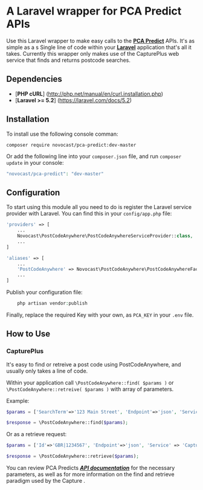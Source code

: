 # A Laravel wrapper for PCA Predict APIs

Use this Laravel wrapper to make easy calls to the [**PCA Predict**](http://www.postcodeanywhere.co.uk/) APIs. It's as simple as a s
Single line of code within your [**Laravel**](http://laravel.com/) application that's all it takes.
Currently this wrapper only makes use of the CapturePlus web service that finds and returns postcode searches.


Dependencies
------------
 * [**PHP cURL**] (http://php.net/manual/en/curl.installation.php)
 * [**Laravel >= 5.2**] (https://laravel.com/docs/5.2)


Installation
------------

To install use the following console comman:
```
composer require novocast/pca-predict:dev-master
```

Or add the following line into your `composer.json` file, and run `composer update` in your console:

```php
"novocast/pca-predict": "dev-master"
```


Configuration
-------------

To start using this module all you need to do is register the Laravel service provider with Laravel. You can find this in your `config/app.php` file:

```php
'providers' => [
	...
    Novocast\PostCodeAnywhere\PostCodeAnywhereServiceProvider::class,
    ...
]

'aliases' => [
	...
    'PostCodeAnywhere' => Novocast\PostCodeAnywhere\PostCodeAnywhereFacade::class,
    ...
]
```

Publish your configuration file:

```php 
    php artisan vendor:publish
``` 

Finally, replace the required Key with your own, as `PCA_KEY` in your `.env` file.


How to Use
-----
### CapturePlus ###
It's easy to find or retreive a post code using PostCodeAnywhere, and usually only takes a line of code.

Within your application call `\PostCodeAnywhere::find( $params )` or `\PostCodeAnywhere::retreive( $params )` with array of parameters.

Example:

```php
$params = ['SearchTerm'=>'123 Main Street', 'Endpoint'=>'json', 'Service' => 'CapturePlus'];
```

```php
$response = \PostCodeAnywhere::find($params);
```

Or as a retrieve request:

```php
$params = ['Id'=>'GBR|1234567', 'Endpoint'=>'json', 'Service' => 'CapturePlus'];
```

```php
$response = \PostCodeAnywhere::retrieve($params);
```

You can review PCA Predicts [***API documentation***](http://www.postcodeanywhere.co.uk/support/webservice/postcodeanywhere/interactive/findbypostcode/1/) for the necessary parameters, as well as for more information on the find and retrieve paradigm used by the Capture .

